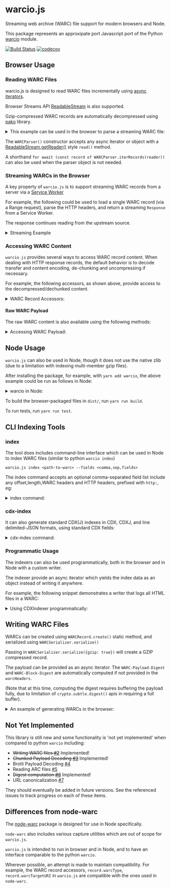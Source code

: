 # warcio.js

Streaming web archive (WARC) file support for modern browsers and Node.

This package represents an approxipate port Javascript port of the Python [warcio](https://github.com/webrecorder/warcio) module.

[![Build Status](https://travis-ci.com/webrecorder/warcio.js.svg?branch=master)](https://travis-ci.com/webrecorder/warcio.js)
[![codecov](https://codecov.io/gh/webrecorder/warcio.js/branch/master/graph/badge.svg)](https://codecov.io/gh/webrecorder/warcio.js)


## Browser Usage 

### Reading WARC Files

warcio.js is designed to read WARC files incrementally using [async iterators](https://developer.mozilla.org/en-US/docs/Web/JavaScript/Reference/Global_Objects/Symbol/asyncIterator).

Browser Streams API [ReadableStream](https://developer.mozilla.org/en-US/docs/Web/API/ReadableStream) is also supported.

Gzip-compressed WARC records are automatically decompressed using [pako](https://github.com/nodeca/pako) library.

<details>
  <summary>This example can be used in the browser to parse a streaming WARC file:</summary>


  ```html
  <script type="module">
  import { WARCParser } from 'https://unpkg.com/warcio/dist/warcio.js';


  async function readWARC(url) {
    const response = await fetch(url);
    
    const parser = new WARCParser(response.body);

    for await (const record of parser) {
      // ways to access warc data
      console.log(record.warcType);
      console.log(record.warcTargetURI);
      console.log(record.warcHeader('WARC-Target-URI'));
      console.log(record.warcHeaders.headers.get('WARC-Record-ID'));

      // iterator over WARC content one chunk at a time (as Uint8Array)
      for await (const chunk of record) {
        ...
      }

      // access content as text
      const text = await record.contentText();
    }
  }

  readWARC('https://example.com/path/to/mywarc.warc');
  </script>

  ```
</details>

The `WARCParser()` constructor accepts any async iterator or object with a [ReadableStream.getReader()](https://developer.mozilla.org/en-US/docs/Web/API/ReadableStream/getReader) style `read()` method.

A shorthand `for await (const record of WARCParser.iterRecords(reader))` can also be used when the parser object is not needed.


### Streaming WARCs in the Browser

A key property of `warcio.js` is to support streaming WARC records from a server via a [Service Worker](https://developer.mozilla.org/en-US/docs/Web/API/Service_Worker_API/Using_Service_Workers)

For example, the following could be used to load a single WARC record (via a Range request), parse the HTTP headers, and return a streaming `Response` from a Service Worker.

The response continues reading from the upstream source.

<details>
  <summary>Streaming Example</summary>

  ```javascript
  import { WARCParser } from 'https://unpkg.com/warcio/dist/warcio.js';


  async function streamWARCRecord(url, offset, length) {
    const response = await fetch(url, {
      "headers":  {"Range": `bytes=${offset}-${offset + length - 1}`}
    });

    const parser = new WARCParser(response.body);
    
    // parse WARC record, which includes WARC headers and HTTP headers
    const record = await parser.parse();
    
    // get the response options for Response constructor
    const {status, statusText, headers} = record.getResponseInfo();
   
    // get a ReadableStream from the WARC record and return streaming response
    return new Response(record.getReadableStream(), {status, statusText, headers});
  }
  ```
</details>

### Accessing WARC Content

`warcio.js` provides several ways to access WARC record content. When dealing with HTTP response records,
the default behavior is to decode transfer and content encoding, de-chunking and uncompressing if necessary.

For example, the following accessors, as shown above, provide access to the decompressed/dechunked content.

<details>
  <summary>WARC Record Accessors:</summary>

  ```javascript

    // iterate over each chunk (Uint8Array)
    for await (const chunk of record) {
      ...
    }

    // iterate over lines
    for await (const line of record.iterLines()) {
      ...
    }

    // read one line
    const line = await record.readline()
    
    // read entire contents as Uint8Array
    const payload = await record.readFully(true)

    // read entire contents as a String (calls readFully)
    const text = await record.contentText()

  ```
</details>

#### Raw WARC Payload

The raw WARC content is also available using the following methods:

<details>
  <summary>Accessing WARC Payload:</summary>

  ```javascript

    // iterate over each raw chunk (not dechunked or decompressed)
    for await (const chunk of record.reader) {
      ...
    }

    const rawPayload = await record.readFully(false)
  ```

  The `readFully()` method can read either the raw or decoded content.
  When using `readFully()`, the payload is stored in the record as `record.payload` so that it can be accessed again.

  Note that decoded and raw access should not be mixed. Attempting to access raw data after beginning decoding will result in an exception:

  ```javascript
    // read decoded line
    const line = await record.readline()

    // XX this will throw error, raw data no longer available
    const full = await record.readFully(false)

    // this is ok
    const fullDecoded = await record.readFully(true)
  ```
</details>


## Node Usage

`warcio.js` can also be used in Node, though it does not use the native zlib (due to a limitation with indexing multi-member gzip files).

After installing the package, for example, with `yarn add warcio`, the above example could be run as follows in Node:


<details>
  <summary>warcio in Node:</summary>

  ```javascript
  const { WARCParser } = require('warcio');
  const fs = require('fs');


  async function readWARC(filename) {
    const nodeStream = fs.createReadStream(filename);

    const parser = new WARCParser(nodeStream);

    for await (const record of parser) {
      // ways to access warc data
      console.log(record.warcType);
      console.log(record.warcTargetURI);
      console.log(record.warcHeader('WARC-Target-URI'));
      console.log(record.warcHeaders.headers.get('WARC-Record-ID'));

      // iterator over WARC content one chunk at a time (as Uint8Array)
      for await (const chunk of record) {
        ...
      }

      // OR, access content as text
      const text = await record.contentText();
    }
  }
  ```
</details>

To build the browser-packaged files in `dist/`, run `yarn run build`.

To run tests, run `yarn run test`.


## CLI Indexing Tools

### index

The tool does includes command-line interface which can be used in Node to index WARC files (similar to python `warcio index`)

```
warcio.js index <path-to-warc> --fields <comma,sep,fields>
```

The index command accepts an optional comma-separated field list include any offset,length,WARC headers and HTTP headers, prefixed with `http:`, eg:

<details>
  <summary>index command:</summary>

  ```shell
  warcio.js index ./test/data/example.warc --fields warc-type,warc-target-uri,http:content-type,offset,length
  {"warc-type":"warcinfo","offset":0,"length":484}
  {"warc-type":"warcinfo","offset":484,"length":705}
  {"warc-type":"response","warc-target-uri":"http://example.com/","http:content-type":"text/html","offset":1189,"length":1365}
  {"warc-type":"request","warc-target-uri":"http://example.com/","offset":2554,"length":800}
  {"warc-type":"revisit","warc-target-uri":"http://example.com/","http:content-type":"text/html","offset":3354,"length":942}
  {"warc-type":"request","warc-target-uri":"http://example.com/","offset":4296,"length":800}
  ```
</details>


### cdx-index

It can also generate standard CDX(J) indexes in CDX, CDXJ, and line delimited-JSON formats, using standard CDX fields:

<details>
  <summary>cdx-index command:</summary>

  ```shell
  warcio.js cdx-index <path-to-warc> --format cdxj
  warcio.js cdx-index ./test/data/example.warc 
  com,example)/ 20170306040206 {"url":"http://example.com/","mime":"text/html","status":200,"digest":"G7HRM7BGOKSKMSXZAHMUQTTV53QOFSMK","length":1365,"offset":1189,"filename":"example.warc"}
  com,example)/ 20170306040348 {"url":"http://example.com/","mime":"warc/revisit","status":200,"digest":"G7HRM7BGOKSKMSXZAHMUQTTV53QOFSMK","length":942,"offset":3354,"filename":"example.warc"
  ```
</details>


### Programmatic Usage

The indexers can also be used programmatically, both in the browser and in Node with a custom writer.

The indexer provide an async iterator which yields the index data as an object instead of writing it anywhere.

For example, the following snippet demonstrates a writer that logs all HTML files in a WARC:

<details>
  <summary>Using CDXIndexer programmatically:</summary>

  ```html
  <script type="module">
  import { CDXIndexer } from 'https://unpkg.com/warcio/dist/warcio.js';

  async function indexWARC(url) {
    const response = await fetch(url);
    const indexer = new CDXIndexer()

    const files = [{reader: response.body, filename: url}];

    for await (const cdx of indexer.iterIndex(files)) {
      if (cdx['mime'] === 'text/html') {
        console.log(cdx['url'] + ' is an HTML page');
      }
    }
  }

  indexWARC('https://example.com/path/to/mywarc.warc');
  </script>
  ```
</details>


## Writing WARC Files

WARCs can be created using `WARCRecord.create()` static method, and serialized using `WARCSerializer.serialize()`

Passing in `WARCSerializer.serialize({gzip: true})` will create a GZIP compressed record.

The payload can be provided as an async iterator. The `WARC-Payload-Digest` and `WARC-Block-Digest` are automatically computed if not provided in the `warcHeaders`.

(Note that at this time, computing the digest requires buffering the payload fully, due to limitation of `crypto.subtle.digest()` apis in requiring a full buffer).


<details>
  <summary>An example of generating WARCs in the browser:</summary>

  ```html
  <script type="module">
    import { WARCRecord, WARCSerializer } from 'https://unpkg.com/warcio/dist/warcio.js';

    async function main () {

      // First, create a warcinfo record
      const warcVersion = "WARC/1.1";

      const info = {
        "software": "warcio.js in browser"
      }
      const filename = "sample.warc";

      const warcinfo = await WARCRecord.createWARCInfo({filename, warcVersion}, info);

      const serializedWARCInfo = await WARCSerializer.serialize(warcinfo);

      // Create a sample response
      const url = "http://example.com/";
      const date = "2000-01-01T00:00:00Z";
      const type = "response";
      const headers = {
          "Custom-Header": "somevalue",
          "Content-Type": 'text/plain; charset="UTF-8"'
      };

      async function* content() {
        // content should be a Uint8Array, so encoding if emitting astring
        yield new TextEncoder().encode('sample content\n');
      }

      const record = await WARCRecord.create({url, date, type, warcVersion, headers}, content());

      const serializedRecord = await WARCSerializer.serialize(record);

      console.log(new TextDecoder().decode(serializedWARCInfo));
      console.log(new TextDecoder().decode(serializedRecord));
    }

    main();
  </script>
  ```
</details>

## Not Yet Implemented

This library is still new and some functionality is 'not yet implemented' when compared to python `warcio` including:

- ~~Writing WARC files [#2](https://github.com/webrecorder/warcio.js/issues/2)~~ Implemented!
- ~~Chunked Payload Decoding [#3](https://github.com/webrecorder/warcio.js/issues/3)~~ Implemented!
- Brotli Payload Decoding [#4](https://github.com/webrecorder/warcio.js/issues/4)
- Reading ARC files [#5](https://github.com/webrecorder/warcio.js/issues/5)
- ~~Digest computation [#6](https://github.com/webrecorder/warcio.js/issues/6)~~ Implemented!
- URL canonicalization [#7](https://github.com/webrecorder/warcio.js/issues/7)

They should eventually be added in future versions. See the referenced issues to track progress on each of these items.


## Differences from node-warc

The [node-warc](https://github.com/N0taN3rd/node-warc) package is designed for use in Node specifically.

`node-warc` also includes various capture utilities which are out of scope for `warcio.js`.

`warcio.js` is intended to run in browser and in Node, and to have an interface comparable to the python `warcio`.

Wherever possible, an attempt is made to maintain compatibility. For example, the WARC record accessors, `record.warcType`, `record.warcTargetURI` in `warcio.js` are compatible with the ones used in `node-warc`.


